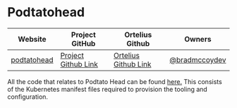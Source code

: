 # Podtatohead

| Website | Project GitHub | Ortelius Github | Owners |
| --- | --- | --- | --- |
| [podtatohead](https://github.com/podtato-head/podtato-head) | [Project Github Link](https://github.com/podtato-head/podtato-head) | [Ortelius Github Link](https://github.com/ortelius/ortelius-kubernetes/) | [@bradmccoydev](https://github.com/bradmccoydev)  |

All the code that relates to Podtato Head can be found [here.](https://github.com:ortelius/ortelius-kubernetes/) This consists of the Kubernetes manifest files required to provision the tooling and configuration.
